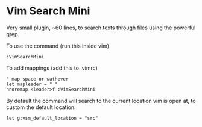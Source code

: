 # Vim Search Mini

Very small plugin, ~60 lines, to search texts through files using the powerful
grep.

To use the command (run this inside vim)

```
:VimSearchMini
```

To add mappings (add this to .vimrc)
```
" map space or wathever
let mapleader = " "
nnoremap <leader>f :VimSearchMini 
```
By default the command will search to the current location vim is open at, to
custom the default location.
```
let g:vsm_default_location = "src"
```
